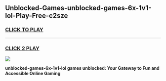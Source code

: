 
## Unblocked-Games-unblocked-games-6x-1v1-lol-Play-Free-c2sze
<h3>
<a href="https://premium76.site?title=unblocked-games-6x-1v1-lol&ref=23A">CLICK TO PLAY</a></h3>
<hr>

<h3>
<a href="https://premium76.site?title=unblocked-games-6x-1v1-lol&ref=23A">CLICK 2 PLAY</a>
  
</h3>

<a href="https://premium76.site?title=unblocked-games-6x-1v1-lol&ref=23A"><img src="https://clearcache.store/games.png"></a>


**unblocked-games-6x-1v1-lol games unblocked: Your Gateway to Fun and Accessible Online Gaming**
